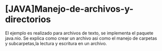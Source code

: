 # [JAVA]Manejo-de-archivos-y-directorios
El ejemplo es realizado para archivos de texto, se implementa el paquete java.nio.
Se explica como crear un archivo asi como el manejo de carpetas y subcarpetas,la lectura y escritura en un archivo.

